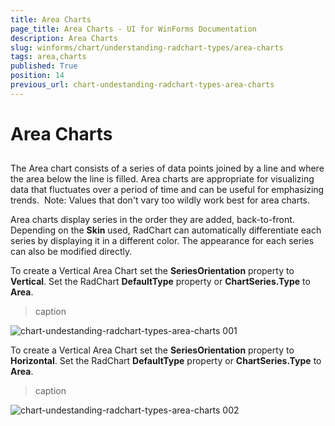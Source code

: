 ```yaml
---
title: Area Charts
page_title: Area Charts - UI for WinForms Documentation
description: Area Charts
slug: winforms/chart/understanding-radchart-types/area-charts
tags: area,charts
published: True
position: 14
previous_url: chart-undestanding-radchart-types-area-charts
---
```


# Area Charts



## 

The Area chart consists of a series of data points joined by a line and where the area below the line is filled. Area charts are appropriate for visualizing data that fluctuates over a period of time and can be useful for emphasizing trends.  Note: Values that don't vary too wildly work best for area charts. 

Area charts display series in the order they are added, back-to-front.  Depending on the __Skin__ used, RadChart can automatically differentiate each series by displaying it in a different color. The appearance for each series can also be modified directly.

To create a Vertical Area Chart set the __SeriesOrientation__ property to __Vertical__. Set the RadChart __DefaultType__ property or __ChartSeries.Type__ to __Area__.


>caption 

![chart-undestanding-radchart-types-area-charts 001](images/chart-undestanding-radchart-types-area-charts001.png)

To create a Vertical Area Chart set the __SeriesOrientation__ property to __Horizontal__. Set the RadChart __DefaultType__ property or __ChartSeries.Type__ to __Area__.
>caption 

![chart-undestanding-radchart-types-area-charts 002](images/chart-undestanding-radchart-types-area-charts002.png)
